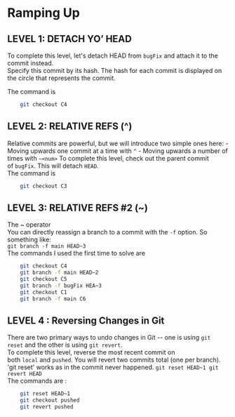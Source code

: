# Ramping Up

## LEVEL 1: DETACH YO’ HEAD
To complete this level, let's detach HEAD from `bugFix` and attach it to the commit instead. <br />
Specify this commit by its hash. The hash for each commit is displayed on the circle that represents the commit. <br />

The command is  <br />
```sh
    git checkout C4
```


## LEVEL 2: RELATIVE REFS (^)
Relative commits are powerful, but we will introduce two simple ones here:
    - Moving upwards one commit at a time with `^`
    - Moving upwards a number of times with `~<num>`
To complete this level, check out the parent commit of `bugFix`. This will detach `HEAD`.<br />
The command is 
```sh
    git checkout C3
```
    

## LEVEL 3: RELATIVE REFS #2 (~)
The ~ operator<br />
You can directly reassign a branch to a commit with the `-f` option. So something like:<br />
    `git branch -f main HEAD~3`<br />
The commands I used the first time to solve are
```sh
    git checkout C4
    git branch -f main HEAD~2
    git checkout C5
    git branch -f bugFix HEA~3
    git checkout C1
    git branch -f main C6
```
    

## LEVEL 4 : Reversing Changes in Git
There are two primary ways to undo changes in Git -- one is using `git reset` and the other is using `git revert`.<br />
To complete this level, reverse the most recent commit on both `local` and `pushed`. You will revert two commits total (one per branch).<br />
    'git reset' works as in the commit never happened.
    `git reset HEAD~1
    git revert HEAD`<br />
The commands are :
```sh
    git reset HEAD~1
    git checkout pushed
    git revert pushed
```